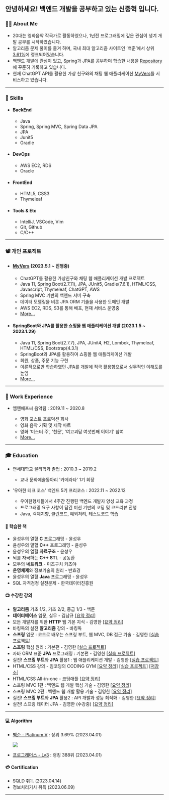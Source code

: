 ## 안녕하세요! 백엔드 개발을 공부하고 있는 신중혁 입니다.

### 💁🏻 About Me
- 20대는 영화음악 작곡가로 활동하였으나, 1년전 프로그래밍에 깊은 관심이 생겨 개발 공부를 시작하였습니다.
- 알고리즘 문제 풀이를 즐겨 하며, 국내 최대 알고리즘 사이트인 ‘백준’에서 상위 [3.61%](https://solved.ac/profile/sjh910805)에 랭크되어있습니다.
- 백엔드 개발에 관심이 있고, Spring과 JPA를 공부하며 학습한 내용을 [Repository](https://github.com/Joshua-Shin#-%EC%88%98%EA%B0%95%ED%95%9C-%EA%B0%95%EC%9D%98)에 꾸준히 기록하고 있습니다.
- 현재 ChatGPT API를 활용한 가상 친구와의 채팅 웹 애플리케이션 [MyVers](http://ec2-13-124-42-243.ap-northeast-2.compute.amazonaws.com:8080/login)를 서비스하고 있습니다.

-------

### 🔧 Skills
- #### BackEnd
  - Java
  - Spring, Spring MVC, Spring Data JPA
  - JPA
  - Junit5
  - Gradle
<!--   - JPA, QueryDSL -->
  
<!-- <img src="https://img.shields.io/badge/JAVA-007396?style=for-the-badge&logo=CoffeeScript&logoColor=white"> <img src="https://img.shields.io/badge/Spring-6DB33F?style=for-the-badge&logo=Spring&logoColor=white"> <img src="https://img.shields.io/badge/Spring Boot-6DB33F?style=for-the-badge&logo=SpringBoot&logoColor=white"> <img src="https://img.shields.io/badge/JPA-59666C?style=for-the-badge&logo=Hibernate&logoColor=white"> <img src="https://img.shields.io/badge/JUnit5-25A162?style=for-the-badge&logo=junit5&logoColor=white"> <img src="https://img.shields.io/badge/oracle sql-9F1D20?style=for-the-badge&logo=oracle&logoColor=white"> -->
- #### DevOps
  - AWS EC2, RDS
  - Oracle
<!--   - Nginx -->
<!--   - Linux -->

- #### FrontEnd
  - HTML5, CSS3
  - Thymeleaf
<!--   - HTML5, CSS3, Javascript -->
<!-- <img src="https://img.shields.io/badge/html-E34F26?style=for-the-badge&logo=html5&logoColor=white"> <img src="https://img.shields.io/badge/css-1572B6?style=for-the-badge&logo=css3&logoColor=white"> -->

<!-- #### Problem Solving
<img src="https://img.shields.io/badge/C++-00599C?style=for-the-badge&logo=cplusplus&logoColor=white"/>  -->

- #### Tools & Etc
  - IntelliJ, VSCode, Vim
  - Git, Github
  - C/C++
<!-- <img src="https://img.shields.io/badge/VSCode-007ACC?style=for-the-badge&logo=visualstudiocode&logoColor=white"/> <img src="https://img.shields.io/badge/IntelliJ-006600?style=for-the-badge&logo=intellijidea&logoColor=white"/> <img src="https://img.shields.io/badge/github-97979A?style=for-the-badge&logo=github&logoColor=white"/> <img src="https://img.shields.io/badge/SQL Developer-9F1D20?style=for-the-badge&logo=amazondynamodb&logoColor=white"/> 
 -->


-------

### 📽️ 개인 프로젝트
<!-- - #### TenHoursStudy 웹 사이트 개발 (2023.1.28 ~ 진행중)
  - Java 11, Spring Boot(2.7.8), JPA, Thymeleaf, HTML/CSS, Bootstrap(4.5)
  - 기획부터 개발, CI/CD까지 웹 개발의 전체 라이프 사이클을 경험하기 위해 진행
  - 깃허브 액션을 통해 Static 웹 사이트를 현재 호스팅 중
  - Java와 Spring Boot, Thymeleaf로 로컬에서 게시판 구현 완료
  - AWS에 서버를 옮기고 CI/CD로 구성 진행중
  - [More...](https://github.com/Joshua-Shin/TenHoursStudy) -->
  
- #### [MyVers](http://ec2-13-124-42-243.ap-northeast-2.compute.amazonaws.com:8080/login) (2023.5.1 ~ 진행중)
  - ChatGPT를 활용한 가상친구와 채팅 웹 애플리케이션 개발 프로젝트
  - Java 11, Spring Boot(2.7.11), JPA, JUnit5, Gradle(7.6.1), HTML/CSS, Javascript, Thymeleaf, ChatGPT, AWS
  - Spring MVC 기반의 백엔드 서버 구축
  - 데이터 모델링을 비롯 JPA ORM 기술을 사용한 도메인 개발
  - AWS EC2, RDS, S3를 통해 배포, 현재 서비스 운영중 
  - [More...](https://github.com/Joshua-Shin/myvers)

- #### SpringBoot와 JPA를 활용한 쇼핑몰 웹 애플리케이션 개발 (2023.1.5 ~ 2023.1.29)
  - Java 11, Spring Boot(2.7.7), JPA, JUnit4, H2, Lombok, Thymeleaf, HTML/CSS, Bootstrap(4.3.1)
  - SpringBoot와 JPA를 활용하여 쇼핑몰 웹 애플리케이션 개발
  - 회원, 상품, 주문 기능 구현
  - 이론적으로만 학습하였던 JPA를 개발에 적극 활용함으로서 실무적인 이해도를 높임
  - [More...](https://github.com/Joshua-Shin/jpashop)
  
  
-------

### 🏢 Work Experience
- 엠엔에프씨 음악팀 : 2019.11 ~ 2020.8

  - 영화 포스트 프로덕션 회사
  - 영화 음악 기획 및 제작 파트
  - 영화 '미스터 주', '천문', '여고괴담 여섯번째 이야기' 참여 
  - <a href = "https://search.naver.com/search.naver?where=nexearch&sm=tab_etc&mra=bjky&x_csa=%7B%22fromUi%22%3A%22kb%22%7D&pkid=1&os=2996906&qvt=0&query=%EC%8B%A0%EC%A4%91%ED%98%81" target="_blank">More...</a>

-------

### 🎓 Education
- 연세대학교 물리학과 졸업 : 2010.3 ~ 2019.2
  - 교내 문화예술동아리 '카메라타' 1기 회장

- '우아한 테크 코스' 백엔드 5기 프리코스 : 2022.11 ~ 2022.12
  - 우아한형제들에서 4주간 진행된 백엔드 개발자 양성 교육 과정
  - 프로그래밍 요구 사항이 담긴 미션 기반의 코딩 및 코드리뷰 진행
  - Java, 객체지향, 클린코드, 예외처리, 테스트코드 학습

#### 📗 학습한 책
- 윤성우의 열혈 **C** 프로그래밍 - 윤성우
- 윤성우의 열혈 **C++** 프로그래밍 - 윤성우
- 윤성우의 열혈 **자료구조** - 윤성우
- 뇌를 자극하는 **C++ STL** - 공동환
- 모두의 **네트워크** - 미즈구치 카츠야
- **운영체제**와 정보기술의 원리 - 반효경
- 윤성우의 열혈 **Java** 프로그래밍 - 윤성우
- SQL 자격검정 실전문제 - 한국데이터진흥원
#### 📺 수강한 강의
- **알고리즘** 기초 1/2, 기초 2/2, 중급 1/3 - 백준
- **데이터베이스** 입문, 실무 - 김남규 [[요약 정리]](https://github.com/Joshua-Shin/DataBaseStudy)
- 모든 개발자를 위한 **HTTP** 웹 기본 지식 - 김영한 [[요약 정리]](https://github.com/Joshua-Shin/HttpStudy)
- 바킹독의 실전 **알고리즘** 강의 - 바킹독
- **스프링** 입문 : 코드로 배우는 스프링 부트, 웹 MVC, DB 접근 기술 - 김영한 [[실습 프로젝트]](https://github.com/Joshua-Shin/hello-spring)
- **스프링** 핵심 원리 : 기본편 - 김영한 [[실습 프로젝트]](https://github.com/Joshua-Shin/SpringStudy)
- 자바 ORM 표준 **JPA** 프로그래밍 : 기본편 - 김영한 [[실습 프로젝트]](https://github.com/Joshua-Shin/ex1-hello-jpa)
- 실전! **스프링 부트**와 **JPA** 활용1 : 웹 애플리케이션 개발 - 김영한 [[실습 프로젝트]](https://github.com/Joshua-Shin/jpashop)
- HTML/CSS 강의 - 짐코딩의 CODING GYM [[요약 정리]](https://github.com/Joshua-Shin/HtmlCssStudy) [[실습 프로젝트]](https://joshua-shin.github.io/TenHoursStudyHtml/) [[저장소]](https://github.com/Joshua-Shin/TenHoursStudyHtml)
- HTML/CSS All-in-one - 코딩애플 [[요약 정리]](https://github.com/Joshua-Shin/htmlcssstudy2)
- 스프링 MVC 1편 : 백엔드 웹 개발 핵심 기술 - 김영한 [[요약 정리]](https://github.com/Joshua-Shin/MvcStudy)
- 스프링 MVC 2편 : 백엔드 웹 개발 활용 기술 - 김영한 [[요약 정리]](https://github.com/Joshua-Shin/MvcStudy2)
- 실전! **스프링 부트**와 **JPA** 활용2 : API 개발과 성능 최적화 - 김영한 [[요약 정리]](https://github.com/Joshua-Shin/jpashop2)
- 실전! 스프링 데이터 JPA - 김영한 (수강중) [[요약 정리]](https://github.com/Joshua-Shin/spring-data-jpa-study)

-------

#### 💻 Algorithm
- [백준 - Platinum V](https://solved.ac/profile/sjh910805) : 상위 3.69% (2023.04.01)
     
     
     <img src="http://mazassumnida.wtf/api/v2/generate_badge?boj=sjh910805">
- [프로그래머스 - Lv3](https://career.programmers.co.kr/pr/sjh910805_1792) : 랭킹 388위 (2023.04.01)


#### 💳 Certification
- SQLD 취득 (2023.04.14)
- 정보처리기사 취득 (2023.06.09)
<!-- - TOEIC 800 : 2021.11 -->

-------
